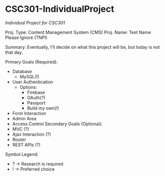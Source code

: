 # CSC301-IndividualProject
_Individual Project for CSC301_

Proj. Type: Content Management System (CMS)
Proj. Name: Test Name Please Ignore (TNPI)

Summary: Eventually, I'll decide on what this project will be, but today is not that day.

Primary Goals (Required):
- Database
  - MySQL(!)
- User Authentication
  - Options:
    - Firebase
    - OAuth(?)
    - Passport
    - Build my own(!)
- Form Interaction
- Admin Area
- Access Control
Secondary Goals (Optional):
- MVC (?)
- Ajax Interaction (?)
- Router
- REST APIs (?)


Symbol Legend:
- ? -> Research is required
- ! -> Preferred choice
